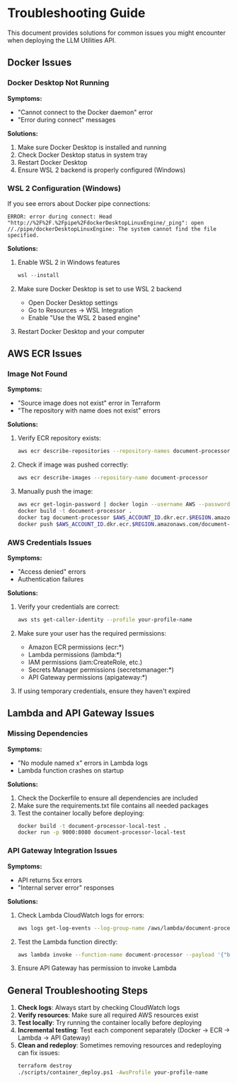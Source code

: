 # Troubleshooting Guide

This document provides solutions for common issues you might encounter when deploying the LLM Utilities API.

## Docker Issues

### Docker Desktop Not Running

**Symptoms:**
- "Cannot connect to the Docker daemon" error
- "Error during connect" messages

**Solutions:**
1. Make sure Docker Desktop is installed and running
2. Check Docker Desktop status in system tray
3. Restart Docker Desktop
4. Ensure WSL 2 backend is properly configured (Windows)

### WSL 2 Configuration (Windows)

If you see errors about Docker pipe connections:

```
ERROR: error during connect: Head "http://%2F%2F.%2Fpipe%2FdockerDesktopLinuxEngine/_ping": open //./pipe/dockerDesktopLinuxEngine: The system cannot find the file specified.
```

**Solutions:**
1. Enable WSL 2 in Windows features
   ```powershell
   wsl --install
   ```

2. Make sure Docker Desktop is set to use WSL 2 backend
   - Open Docker Desktop settings
   - Go to Resources → WSL Integration
   - Enable "Use the WSL 2 based engine"

3. Restart Docker Desktop and your computer

## AWS ECR Issues

### Image Not Found

**Symptoms:**
- "Source image does not exist" error in Terraform
- "The repository with name does not exist" errors

**Solutions:**
1. Verify ECR repository exists:
   ```bash
   aws ecr describe-repositories --repository-names document-processor
   ```

2. Check if image was pushed correctly:
   ```bash
   aws ecr describe-images --repository-name document-processor
   ```

3. Manually push the image:
   ```bash
   aws ecr get-login-password | docker login --username AWS --password-stdin $AWS_ACCOUNT_ID.dkr.ecr.$REGION.amazonaws.com
   docker build -t document-processor .
   docker tag document-processor $AWS_ACCOUNT_ID.dkr.ecr.$REGION.amazonaws.com/document-processor:latest
   docker push $AWS_ACCOUNT_ID.dkr.ecr.$REGION.amazonaws.com/document-processor:latest
   ```

### AWS Credentials Issues

**Symptoms:**
- "Access denied" errors
- Authentication failures

**Solutions:**
1. Verify your credentials are correct:
   ```bash
   aws sts get-caller-identity --profile your-profile-name
   ```

2. Make sure your user has the required permissions:
   - Amazon ECR permissions (ecr:*)
   - Lambda permissions (lambda:*)
   - IAM permissions (iam:CreateRole, etc.)
   - Secrets Manager permissions (secretsmanager:*)
   - API Gateway permissions (apigateway:*)

3. If using temporary credentials, ensure they haven't expired

## Lambda and API Gateway Issues

### Missing Dependencies

**Symptoms:**
- "No module named x" errors in Lambda logs
- Lambda function crashes on startup

**Solutions:**
1. Check the Dockerfile to ensure all dependencies are included
2. Make sure the requirements.txt file contains all needed packages
3. Test the container locally before deploying:
   ```bash
   docker build -t document-processor-local-test .
   docker run -p 9000:8080 document-processor-local-test
   ```

### API Gateway Integration Issues

**Symptoms:**
- API returns 5xx errors
- "Internal server error" responses

**Solutions:**
1. Check Lambda CloudWatch logs for errors:
   ```bash
   aws logs get-log-events --log-group-name /aws/lambda/document-processor --log-stream-name <latest-stream>
   ```

2. Test the Lambda function directly:
   ```bash
   aws lambda invoke --function-name document-processor --payload '{"body": "{\"document_data\": \"{}\", \"instructions\": \"test\"}"}'  output.json
   ```

3. Ensure API Gateway has permission to invoke Lambda

## General Troubleshooting Steps

1. **Check logs**: Always start by checking CloudWatch logs
2. **Verify resources**: Make sure all required AWS resources exist
3. **Test locally**: Try running the container locally before deploying
4. **Incremental testing**: Test each component separately (Docker → ECR → Lambda → API Gateway)
5. **Clean and redeploy**: Sometimes removing resources and redeploying can fix issues:
   ```bash
   terraform destroy
   ./scripts/container_deploy.ps1 -AwsProfile your-profile-name
   ``` 